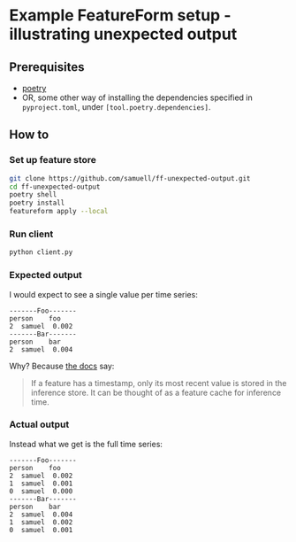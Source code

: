 # Example FeatureForm setup - illustrating unexpected output

## Prerequisites

- [poetry](https://python-poetry.org/)
- OR, some other way of installing the dependencies specified in
  `pyproject.toml`, under `[tool.poetry.dependencies]`.

## How to

### Set up feature store

```bash
git clone https://github.com/samuell/ff-unexpected-output.git
cd ff-unexpected-output
poetry shell
poetry install
featureform apply --local
```

### Run client

```bash
python client.py
```

### Expected output

I would expect to see a single value per time series:

```
-------Foo-------
person    foo
2  samuel  0.002
-------Bar-------
person    bar
2  samuel  0.004
```

Why? Because [the docs](https://docs.featureform.com/getting-started/serving-for-inference-and-training#serving-for-inference) say:

> If a feature has a timestamp, only its most recent value is stored in the
> inference store. It can be thought of as a feature cache for inference time.

### Actual output

Instead what we get is the full time series:

```
-------Foo-------
person    foo
2  samuel  0.002
1  samuel  0.001
0  samuel  0.000
-------Bar-------
person    bar
2  samuel  0.004
1  samuel  0.002
0  samuel  0.001
```
